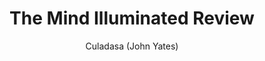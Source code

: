 ---
layout: review
permalink: Books/TheMindIlluminated
title: The Mind Illuminated Review
author: 	"Culadasa (John Yates)"
author_image: 	"Culadasa (John Yates).jpg"
author_bio: 	"Culadasa (John Yates, Ph.D.) is the director of Dharma Treasure Buddhist Sangha in Tucson, Arizona and author of The Mind Illuminated: A Complete Meditation Guide Using Buddhist Wisdom and Brain Science (Dharma Treasure Press, October 6, 2015). A meditation master with over four decades of experience in the Tibetan and Theravadin Buddhist traditions, Culadasa was ordained as an Upasaka (dedicated lay-practitioner) in 1976 and received ordination in the International Order of Buddhist ministers in Rosemead, California in December 2009."
book_title: 	"The Mind Illuminated: A Complete Meditation Guide Integrating Buddhist Wisdom and Brain Science"
book_title_short: "The Mind Illuminated"
book_cover_image: 	"TheMindIlluminated.jpg"
publish_date: 	October 6th 2015
number_of_pages: 	504
categories: 	[books]
first_blockquote: 	"All the mental skills needed in meditation are innate abilities we can selectively choose to cultivate."
second_blockquote: 	“Of course, it’s much harder to stay mindful when it matters most, in difficult situations. That’s why we need to intentionally practice mindfulness in everyday life, especially when it’s easy, like when you’re driving a car or eating a meal. Then, you’ll build up the skill and the “mental muscle” to stay mindful in the face of greater challenges.” 
third_blockquote: 	“Our past shapes our current perceptions and behaviors, and unresolved issues can stand in the way of peace of mind, joy, and happiness in the present.” 
skill_level_score: 	50
approach_score: 	100
outlook_score: 	15
affiliation_score: 	15
skill_level: 	beginner advanced
approach: 	practical
outlook: 	secular
affiliation: 	open
review_overview: 	["If you're looking to find the closest there is to a step by the step meditation guide,  you will be happy to learn that Upasaka Culadasa (John Yates) was able to transform years of experience meditating into exactly that. This book is divided into ten different <i>stages</i> meant to represent different milestones in the path to becoming an adept.","Full of helpful illustrations and exercises, this book could be said to play the part of a master tending to a disciple. The clear description of the progression facilitates collaboration between meditators and practitioners, so some thriving communities can be found online."]
skill_level_overview: 	["The Mind Illuminated serves as a fully comprehensive meditation guide and the level of detail put into it surprised even the most well-versed meditation teachers out there. Whether you're just starting out on the path or you whether you already have many hours of sits under your belt, this book is sure to have something  for everyone.","The book starts with a chapter covering something most people struggle with: how to establish a daily practice. As with every other talent, an maybe even more so with meditation, progress will happen earlier if you're committed to sitting every day. The author encourages starting small, meditating a couple of minutes a day is all you need at this point because you're only trying to form a habit","On the other side of the spectrum, the final chapters deal with attaining deep levels of absorption and ultimately, awakening. In order to do so, a mix of both <i>Samatha</i> and <i>Vipassana</i> practices are discussed."]
approach_overview: 	["When it comes to approach, the book manages to structure the teachings orderly by using the ten stages and setting precisely detailed milestones, such as: <i>Gross distractions no longer push the breath into the background, and breath sensation don't fade or become distorted due to strong dullness</i>. Terms such as <b>gross distractions</b> and <b> strong dullness</b> are also defined accurately an at length so you as a reader succeed to know when to follow one instruction or other.","As advertised in the title, this book will work as a practical guide and covers techniques as varying as Metta meditation to Walking meditation, but the main approach relies on developing strong attention and awareness and cultivating a calm stable mind."]
outlook_overview: 	["As you would expect from the pencil of a Ph. D. who became an Upasaka, or dedicated lay-practitioner, the book balances neuroscience, philosophy, and Buddhist teachings without pushing a specific agenda too much. This is not to say that the religion or sect of the author is kept a secret, as we'll discuss in the next point..."]
affiliation_overview: 	["It could be argued that Culadasa is a teacher and the head of a Buddhist Shanga himself and so this book should fall in the sectarian category, however the instructions themselves are provided in plain English whenever possible.","While the above holds true, Buddhist terminology is presented frequently to establish a clear link to the past and thousand year old terms take on a new life for 21st century readers. Followers of any current and non-followers alike will still appreciate the openness of the teachings and the down to earth way in which they're expounded."]
techniques: 	[mindfulness, vippasana, samatha, walking meditation, awareness, anapanasati]
conclusion: 	["The Mind Illuminated joins the rank of great classics bringing to the fore a path that feels surprisingly accessible. If you want to connect on a more spiritual level, We'd recommend you to take a look at <a href='/Books/TheHeartOfTheBuddhasTeaching'>The Heart of the Buddha's Teaching</a> instead."]
---